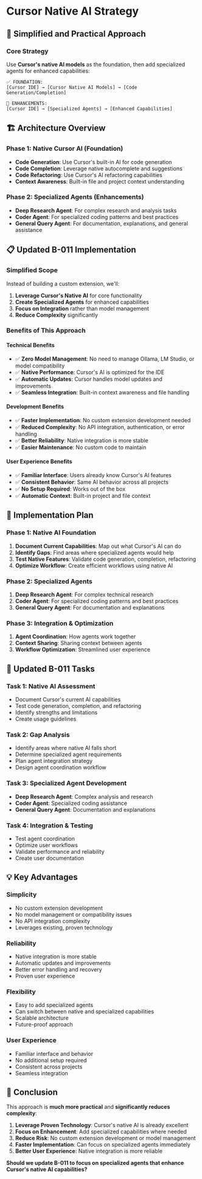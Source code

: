 # Cursor Native AI Strategy

## 🎯 **Simplified and Practical Approach**

### **Core Strategy**
Use **Cursor's native AI models** as the foundation, then add specialized agents for enhanced capabilities:

```
✅ FOUNDATION:
[Cursor IDE] → [Cursor Native AI Models] → [Code Generation/Completion]

🔄 ENHANCEMENTS:
[Cursor IDE] → [Specialized Agents] → [Enhanced Capabilities]
```

## 🏗️ **Architecture Overview**

### **Phase 1: Native Cursor AI (Foundation)**
- **Code Generation**: Use Cursor's built-in AI for code generation
- **Code Completion**: Leverage native autocomplete and suggestions
- **Code Refactoring**: Use Cursor's AI refactoring capabilities
- **Context Awareness**: Built-in file and project context understanding

### **Phase 2: Specialized Agents (Enhancements)**
- **Deep Research Agent**: For complex research and analysis tasks
- **Coder Agent**: For specialized coding patterns and best practices
- **General Query Agent**: For documentation, explanations, and general assistance

## 📋 **Updated B-011 Implementation**

### **Simplified Scope**
Instead of building a custom extension, we'll:

1. **Leverage Cursor's Native AI** for core functionality
2. **Create Specialized Agents** for enhanced capabilities
3. **Focus on Integration** rather than model management
4. **Reduce Complexity** significantly

### **Benefits of This Approach**

#### **Technical Benefits**
- ✅ **Zero Model Management**: No need to manage Ollama, LM Studio, or model compatibility
- ✅ **Native Performance**: Cursor's AI is optimized for the IDE
- ✅ **Automatic Updates**: Cursor handles model updates and improvements
- ✅ **Seamless Integration**: Built-in context awareness and file handling

#### **Development Benefits**
- ✅ **Faster Implementation**: No custom extension development needed
- ✅ **Reduced Complexity**: No API integration, authentication, or error handling
- ✅ **Better Reliability**: Native integration is more stable
- ✅ **Easier Maintenance**: No custom code to maintain

#### **User Experience Benefits**
- ✅ **Familiar Interface**: Users already know Cursor's AI features
- ✅ **Consistent Behavior**: Same AI behavior across all projects
- ✅ **No Setup Required**: Works out of the box
- ✅ **Automatic Context**: Built-in project and file context

## 🚀 **Implementation Plan**

### **Phase 1: Native AI Foundation**
1. **Document Current Capabilities**: Map out what Cursor's AI can do
2. **Identify Gaps**: Find areas where specialized agents would help
3. **Test Native Features**: Validate code generation, completion, refactoring
4. **Optimize Workflow**: Create efficient workflows using native AI

### **Phase 2: Specialized Agents**
1. **Deep Research Agent**: For complex technical research
2. **Coder Agent**: For specialized coding patterns and best practices
3. **General Query Agent**: For documentation and explanations

### **Phase 3: Integration & Optimization**
1. **Agent Coordination**: How agents work together
2. **Context Sharing**: Sharing context between agents
3. **Workflow Optimization**: Streamlined user experience

## 🎯 **Updated B-011 Tasks**

### **Task 1: Native AI Assessment**
- Document Cursor's current AI capabilities
- Test code generation, completion, and refactoring
- Identify strengths and limitations
- Create usage guidelines

### **Task 2: Gap Analysis**
- Identify areas where native AI falls short
- Determine specialized agent requirements
- Plan agent integration strategy
- Design agent coordination workflow

### **Task 3: Specialized Agent Development**
- **Deep Research Agent**: Complex analysis and research
- **Coder Agent**: Specialized coding assistance
- **General Query Agent**: Documentation and explanations

### **Task 4: Integration & Testing**
- Test agent coordination
- Optimize user workflows
- Validate performance and reliability
- Create user documentation

## 💡 **Key Advantages**

### **Simplicity**
- No custom extension development
- No model management or compatibility issues
- No API integration complexity
- Leverages existing, proven technology

### **Reliability**
- Native integration is more stable
- Automatic updates and improvements
- Better error handling and recovery
- Proven user experience

### **Flexibility**
- Easy to add specialized agents
- Can switch between native and specialized capabilities
- Scalable architecture
- Future-proof approach

### **User Experience**
- Familiar interface and behavior
- No additional setup required
- Consistent across projects
- Seamless integration

## 🎉 **Conclusion**

This approach is **much more practical** and **significantly reduces complexity**:

1. **Leverage Proven Technology**: Cursor's native AI is already excellent
2. **Focus on Enhancement**: Add specialized capabilities where needed
3. **Reduce Risk**: No custom extension development or model management
4. **Faster Implementation**: Can focus on specialized agents immediately
5. **Better User Experience**: Native integration is more reliable

**Should we update B-011 to focus on specialized agents that enhance Cursor's native AI capabilities?** 
